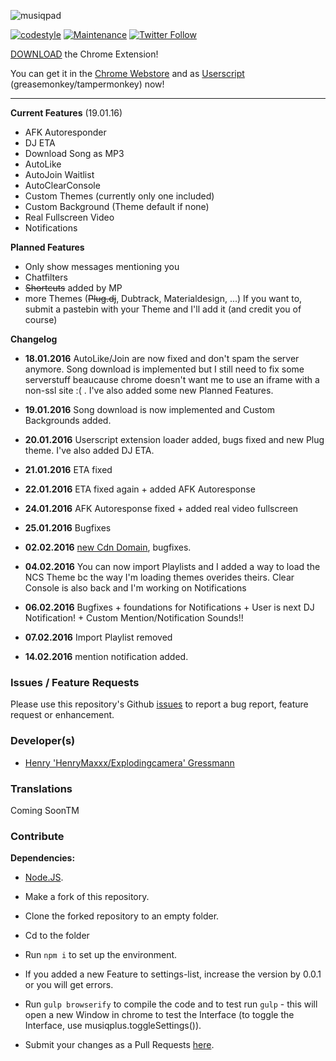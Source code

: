 ![musiqpad](https://i.imgur.com/fkiOUOM.png)

[![codestyle](https://img.shields.io/badge/code%20style-airbnb-orange.svg)]() [![Maintenance](https://img.shields.io/maintenance/yes/2016.svg)]() [![Twitter Follow](https://img.shields.io/twitter/follow/shields_io.svg?style=social)](https://twitter.com/ExplodingCamera)

[DOWNLOAD](https://chrome.google.com/webstore/detail/cdllelmnnfgcnkfmbcnnginopojgkoih) the Chrome Extension!

You can get it in the [Chrome Webstore](https://chrome.google.com/webstore/detail/musiqplus/cdllelmnnfgcnkfmbcnnginopojgkoih) and as [Userscript](http://cdn.explodingcamera.com/mqplus.user.js
) (greasemonkey/tampermonkey) now!
****


**Current Features** (19.01.16)

* AFK Autoresponder
* DJ ETA
* Download Song as MP3
* AutoLike
* AutoJoin Waitlist
* AutoClearConsole
* Custom Themes (currently only one included)
* Custom Background (Theme default if none)
* Real Fullscreen Video
* Notifications

**Planned Features**

* Only show messages mentioning you
* Chatfilters
* ~~Shortcuts~~ added by MP
* more Themes (~~Plug.dj~~, Dubtrack, Materialdesign, ...) If you want to, submit a pastebin with your Theme and I'll add it (and credit you of course)

**Changelog**

* **18.01.2016** AutoLike/Join are now fixed and don't spam the server anymore. Song download is implemented but I still need to fix some serverstuff beaucause chrome doesn't want me to use an iframe with a non-ssl site :( . I've also added some new Planned Features.

* **19.01.2016** Song download is now implemented and Custom Backgrounds added.

* **20.01.2016** Userscript extension loader added, bugs fixed and new Plug theme. I've also added DJ ETA.

* **21.01.2016** ETA fixed

* **22.01.2016** ETA fixed again + added AFK Autoresponse

* **24.01.2016** AFK Autoresponse fixed + added real video fullscreen

* **25.01.2016** Bugfixes

* **02.02.2016** [new Cdn Domain](https://twitter.com/ExplodingCamera/status/694296371877273603), bugfixes.

* **04.02.2016** You can now import Playlists and I added a way to load the NCS Theme bc the way I'm loading themes overides theirs. Clear Console is also back and I'm working on Notifications

* **06.02.2016** Bugfixes + foundations for Notifications + User is next DJ Notification! + Custom Mention/Notification Sounds!!

* **07.02.2016** Import Playlist removed

* **14.02.2016** mention notification added.


### Issues / Feature Requests
Please use this repository's Github [issues](https://github.com/explodingcamera/musiqplus/issues) to report a bug report, feature request or enhancement.

### Developer(s)
* [Henry 'HenryMaxxx/Explodingcamera' Gressmann](https://github.com/henr-y)

### Translations

Coming SoonTM

### Contribute

**Dependencies:**

* [Node.JS](http://nodejs.org/download/).

* Make a fork of this repository.
* Clone the forked repository to an empty folder.
* Cd to the folder
* Run `npm i` to set up the environment.
* If you added a new Feature to settings-list, increase the version by 0.0.1 or you will get errors.
* Run `gulp browserify` to compile the code and to test run `gulp` - this will open a new Window in chrome to test the Interface (to toggle the Interface, use musiqplus.toggleSettings()).
* Submit your changes as a Pull Requests [here](https://github.com/explodingcamera/musiqplus/pulls).
